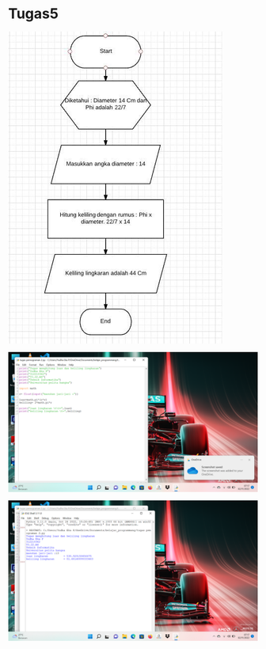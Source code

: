 # Tugas5



![](gambar/2bd4f723ed0ee2b09f7b14f3185d9f5f.jpg)





![](gambar/2022-11-02%20(1).png)



![](gambar/2022-11-02.png)